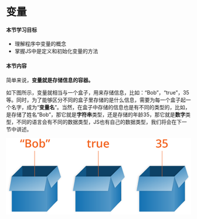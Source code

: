 # 变量

#### 本节学习目标

* 理解程序中变量的概念
* 掌握JS中是定义和初始化变量的方法

#### 本节内容

简单来说，**变量就是存储信息的容器。**

如下图所示，变量就相当与一个盒子，用来存储信息，比如：“Bob”，“true”，35等。同时，为了能够区分不同的盒子里存储的是什么信息，需要为每一个盒子起一个名字，成为“**变量名**”。当然，在盒子中存储的信息也是有不同的类型的，比如，是存储了姓名“Bob”，那它就是**字符串**类型，还是存储的年龄35，那它就是**数字**类型，不同的语言会有不同的数据类型，JS也有自己的数据类型，我们将会在下一节中讲述。

![](/assets/变量.png)

